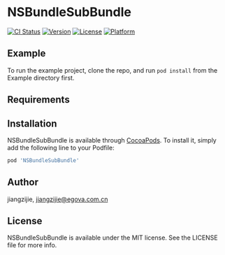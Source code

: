 # NSBundleSubBundle

[![CI Status](https://img.shields.io/travis/jiangzijie/NSBundleSubBundle.svg?style=flat)](https://travis-ci.org/jiangzijie/NSBundleSubBundle)
[![Version](https://img.shields.io/cocoapods/v/NSBundleSubBundle.svg?style=flat)](https://cocoapods.org/pods/NSBundleSubBundle)
[![License](https://img.shields.io/cocoapods/l/NSBundleSubBundle.svg?style=flat)](https://cocoapods.org/pods/NSBundleSubBundle)
[![Platform](https://img.shields.io/cocoapods/p/NSBundleSubBundle.svg?style=flat)](https://cocoapods.org/pods/NSBundleSubBundle)

## Example

To run the example project, clone the repo, and run `pod install` from the Example directory first.

## Requirements

## Installation

NSBundleSubBundle is available through [CocoaPods](https://cocoapods.org). To install
it, simply add the following line to your Podfile:

```ruby
pod 'NSBundleSubBundle'
```

## Author

jiangzijie, jiangzijie@egova.com.cn

## License

NSBundleSubBundle is available under the MIT license. See the LICENSE file for more info.
